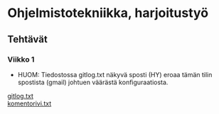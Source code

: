 # Ohjelmistotekniikka, harjoitustyö

## Tehtävät

### Viikko 1

* HUOM: Tiedostossa gitlog.txt näkyvä sposti (HY) eroaa tämän tilin spostista (gmail) johtuen väärästä konfiguraatiosta.

[gitlog.txt](https://github.com/martinmkp/ot-harjoitustyo/blob/main/laskarit/viikko1/gitlog.txt) <br />
[komentorivi.txt](https://github.com/martinmkp/ot-harjoitustyo/blob/main/laskarit/viikko1/komentorivi.txt)
